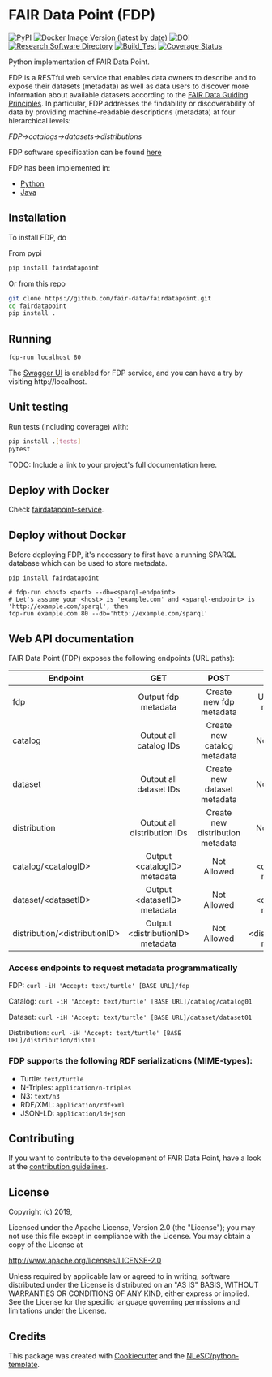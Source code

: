 # FAIR Data Point (FDP)

[![PyPI](https://img.shields.io/pypi/v/fairdatapoint)](https://pypi.org/project/fairdatapoint/)
[![Docker Image Version (latest by date)](https://img.shields.io/docker/v/nlesc/fairdatapoint?label=Docker)](https://hub.docker.com/r/nlesc/fairdatapoint)
[![DOI](https://zenodo.org/badge/37470907.svg)](https://zenodo.org/badge/latestdoi/37470907)
[![Research Software Directory](https://img.shields.io/badge/RSD-FAIRDataPoint-red)](https://research-software.nl/software/fairdatapoint)
[![Build_Test](https://github.com/fair-data/fairdatapoint/actions/workflows/build_test.yml/badge.svg)](https://github.com/fair-data/fairdatapoint/actions/workflows/build_test.yml)
[![Coverage Status](https://coveralls.io/repos/github/fair-data/fairdatapoint/badge.svg?branch=master)](https://coveralls.io/github/fair-data/fairdatapoint?branch=master)

Python implementation of FAIR Data Point.

FDP is a RESTful web service that enables data owners to describe and to expose their datasets (metadata) as well as data users to discover more information about available datasets according to the [FAIR Data Guiding Principles](http://www.force11.org/group/fairgroup/fairprinciples). In particular, FDP addresses the findability or discoverability of data by providing machine-readable descriptions (metadata) at four hierarchical levels:

*FDP->catalogs->datasets->distributions*

FDP software specification can be found [here](https://github.com/FAIRDataTeam/FAIRDataPoint-Spec/blob/master/spec.md)

FDP has been implemented in:
* [Python](https://github.com/fair-data/FAIRDataPoint/)
* [Java](https://github.com/DTL-FAIRData/FAIRDataPoint)

## Installation

To install FDP, do

From pypi
```bash
pip install fairdatapoint
```

Or from this repo
```bash
git clone https://github.com/fair-data/fairdatapoint.git
cd fairdatapoint
pip install .
```


## Running
```bash
fdp-run localhost 80
```

The [Swagger UI](https://swagger.io/tools/swagger-ui/) is enabled for FDP service, and you can have a try by visiting http://localhost.

## Unit testing
Run tests (including coverage) with:

```bash
pip install .[tests]
pytest
```

TODO: Include a link to your project's full documentation here.


## Deploy with Docker

Check [fairdatapoint-service](https://github.com/CunliangGeng/fairdatapoint-service).

## Deploy without Docker

Before deploying FDP, it's necessary to first have a running SPARQL database which can be used to store metadata.

```
pip install fairdatapoint

# fdp-run <host> <port> --db=<sparql-endpoint>
# Let's assume your <host> is 'example.com' and <sparql-endpoint> is 'http://example.com/sparql', then
fdp-run example.com 80 --db='http://example.com/sparql'
```

## Web API documentation

FAIR Data Point (FDP) exposes the following endpoints (URL paths):

| Endpoint |  GET  | POST |  PUT | DELETE     |
|--------------|:--------------:|:-----------------:|:--------------:|:--------------:
| fdp | Output fdp metadata | Create new fdp metadata | Update fdp metadata | Not Allowed |
| catalog     | Output all catalog IDs   | Create new catalog metadata| Not Allowed | Not Allowed |
| dataset     | Output all dataset IDs   | Create new dataset metadata| Not Allowed | Not Allowed |
| distribution  | Output all distribution IDs  | Create new distribution metadata| Not Allowed | Not Allowed |
| catalog/\<catalogID\> | Output \<catalogID\> metadata | Not Allowed | Update \<catalogID\> metadata | Remove \<catalogID\> metadata |
| dataset/\<datasetID\> | Output \<datasetID\> metadata | Not Allowed | Update \<datasetID\> metadata | Remove \<datasetID\> metadata |
| distribution/\<distributionID\> | Output \<distributionID\> metadata | Not Allowed | Update \<distributionID\> metadata | Remove \<distributionID\> metadata |


### Access endpoints to request metadata programmatically

FDP: `curl -iH 'Accept: text/turtle' [BASE URL]/fdp`

Catalog: `curl -iH 'Accept: text/turtle' [BASE URL]/catalog/catalog01`

Dataset: `curl -iH 'Accept: text/turtle' [BASE URL]/dataset/dataset01`

Distribution: `curl -iH 'Accept: text/turtle' [BASE URL]/distribution/dist01`

### FDP supports the following RDF serializations (MIME-types):
* Turtle: `text/turtle`
* N-Triples: `application/n-triples`
* N3: `text/n3`
* RDF/XML: `application/rdf+xml`
* JSON-LD: `application/ld+json`


## Contributing

If you want to contribute to the development of FAIR Data Point,
have a look at the [contribution guidelines](CONTRIBUTING.rst).

## License

Copyright (c) 2019,

Licensed under the Apache License, Version 2.0 (the "License");
you may not use this file except in compliance with the License.
You may obtain a copy of the License at

http://www.apache.org/licenses/LICENSE-2.0

Unless required by applicable law or agreed to in writing, software
distributed under the License is distributed on an "AS IS" BASIS,
WITHOUT WARRANTIES OR CONDITIONS OF ANY KIND, either express or implied.
See the License for the specific language governing permissions and
limitations under the License.

 ## Credits

 This package was created with [Cookiecutter](https://github.com/audreyr/cookiecutter) and the [NLeSC/python-template](https://github.com/NLeSC/python-template).
